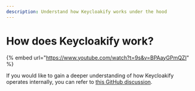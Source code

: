 ```yaml
---
description: Understand how Keycloakify works under the hood
---
```


# How does Keycloakify work?

{% embed url="https://www.youtube.com/watch?t=9s&v=BPAayGPmQZI" %}



If you would like to gain a deeper understanding of how Keycloakify operates internally, you can refer to [this GitHub discussion](https://github.com/keycloakify/keycloakify/discussions/346#discussioncomment-5889791).
